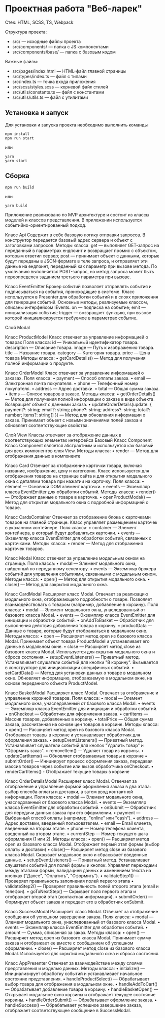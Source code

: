 # Проектная работа "Веб-ларек"

Стек: HTML, SCSS, TS, Webpack

Структура проекта:
- src/ — исходные файлы проекта
- src/components/ — папка с JS компонентами
- src/components/base/ — папка с базовым кодом

Важные файлы:
- src/pages/index.html — HTML-файл главной страницы
- src/types/index.ts — файл с типами
- src/index.ts — точка входа приложения
- src/scss/styles.scss — корневой файл стилей
- src/utils/constants.ts — файл с константами
- src/utils/utils.ts — файл с утилитами

## Установка и запуск
Для установки и запуска проекта необходимо выполнить команды

```
npm install
npm run start
```

или

```
yarn
yarn start
```
## Сборка

```
npm run build
```

или

```
yarn build
```
Приложение реализовано по MVP архитектуре и состоит из классы моделей и классов представления. В приложении используется событийно-ориентированный подход. 

Класс Api
Содержит в себе базовую логику отправки запросов. В конструктор передается базовый адрес сервера и объект с заголовками запросов.
Методы класса:
	get — выполняет GET-запрос на переданный в параметрах ендпоинт и возвращает промис с объектом, которым ответил сервер;
	post — принимает объект с данными, которые будут переданы в JSON-формате в теле запроса, и отправляет эти данные на ендпоинт, переданный как параметр при вызове метода. По умолчанию выполняется POST-запрос, но метод запроса может быть переопределен заданием третьего параметра при вызове.

Класс EventEmitter
Брокер событий позволяет отправлять события и подписываться на события, происходящие в системе. Класс используется в Presenter для обработки событий и в слоях приложения для генерации событий.
Основные методы, реализуемые классом, описаны интерфейсом IEvents.
on — подписка на событие;
	emit — инициализация события;
	trigger — возвращает функцию, при вызове которой инициализируется требуемое в параметрах событие.

Слой Modal

Класс ProductModel
Класс отвечает за управление информацией о товарах
Поля класса:
id — Уникальный идентификатор товара.
	description — Описание товара.
	image — Путь к изображению товара.
	title — Название товара.
	category — Категория товара.
	price — Цена товара
Методы класса:
•	getCardDetails() — Метод для получения полной информации о продукте.

Класс OrderModel
Класс отвечает за управление информацией о заказах.
Поля класса:
•	payment — Способ оплаты заказа.
•	email — Электронная почта покупателя.
•	phone — Телефонный номер покупателя.
•	address — Адрес доставки.
•	total — Общая сумма заказа.
•	items — Список товаров в заказе.
Методы класса:
•	getOrderDetails() — Метод для получения полной информации о заказе в виде объекта. Возвращает объект с данными заказа.
•	updateOrderDetails(update: { payment?: string; email?: string; phone?: string; address?: string; total?: number; items?: string[] }) — Метод для обновления информации о заказе. Принимает объект с новыми значениями полей заказа и обновляет соответствующие свойства.

Слой View
Классы отвечают за отображение данных в соответствующих элементах интерфейса
Базовый Класс Component
Класс Component является абстрактным и используется как базовый для всех компонентов слоя View.
Методы класса:
•	render — Метод для отображения данных в компоненте

Класс Card
Отвечает за отображение карточки товара, включая название, изображение, цену и категорию. Класс используется для отображения товаров на странице сайта и для открытия модального окна с деталями товара при нажатии на карточку.
Поля класса:
•	element — Основной DOM элемент карточки.
•	events — Экземпляр класса EventEmitter для обработки событий.
Методы класса:
•	render() — Отображает данные о товаре в карточке.
•	openProductModal() — Метод для открытия модального окна с подробной информацией о товаре.

Класс CardsContainer
Отвечает за отображение блока с карточками товаров на главной странице. Класс управляет размещением карточек в указанном контейнере.
Поля класса:
•	container — Элемент контейнера, в который будут добавляться карточки.
•	events — Экземпляр класса EventEmitter для обработки событий, связанных с карточками.
Методы класса:
•	render — Метод для отображения карточек товаров. 

Класс Modal
Класс отвечает за управление модальным окном на странице.
Поля класса:
•	modal — Элемент модального окна, найденный по переданному селектору.
•	events — Экземпляр брокера событий для управления событиями, связанными с модальным окном.
Методы класса:
•	open() — Метод для открытия модального окна. 
•	close() — Метод для закрытия модального окна. 

Класс CardModal
Расширяет класс Modal. Отвечает за реализацию модального окна, отображающего подробности о товаре. Позволяет взаимодействовать с товаром (например, добавление в корзину).
Поля класса:
•	modal — Элемент модального окна, унаследованный от базового класса Modal.
•	events — Экземпляр класса EventEmitter для инициации и обработки событий.
•	onAddToBasket — Обработчик для выполнения действия добавления товара в корзину.
•	productData — Данные о товаре, которые будут отображаться в модальном окне.
Методы класса:
•	open — Расширяет метод open из базового класса Modal. Принимает объект товара ProductModel и устанавливает его данные в модальном окне.
•	close — Расширяет метод close из базового класса Modal. Используется для скрытия модального окна и сброса состояния.
•	setupEventListeners() — Приватный метод. Устанавливает слушатели событий для кнопки "В корзину". Вызывается в конструкторе для инициализации специфичных событий.
•	setCardData() — Метод для установки данных о товаре в модальном окне. Обновляет информацию, отображаемую в модальном окне, на основе переданного объекта ProductModel.

Класс BasketModal
Расширяет класс Modal. Отвечает за отображение и управление корзиной товаров. 
Поля класса:
•	modal — Элемент модального окна, унаследованный от базового класса Modal.
•	events — Экземпляр класса EventEmitter для инициации и обработки событий.
•	onCheckout — Обработчик для оформления заказа.
•	cartItems — Массив товаров, добавленных в корзину.
•	totalPrice — Общая сумма заказа, рассчитанная на основе цен товаров в корзине.
Методы класса:
•	open() — Расширяет метод open из базового класса Modal. Отображает товары в корзине и устанавливает обработчик для оформления заказа. 
•	setupEventListeners() — Приватный метод. Устанавливает слушатели событий для кнопок "Удалить товар" и "Оформить заказ".
•	removeItem() — Удаляет товар из корзины.
•	updateCartItems() — Обновляет отображаемые товары в корзине 
•	submitOrder() — Инициирует процесс оформления заказа, передавая массив товаров через событие или вызов обработчика onCheckout.
•	renderCartItems() - Отображает текущие товары в корзине

Класс OrderDetailsModal
Расширяет класс Modal. Отвечает за отображение и управление формой оформления заказа в два этапа: выбор способа оплаты и доставки, а затем ввод контактной информации.
Поля класса:
•	modal — Элемент модального окна, унаследованный от базового класса Modal.
•	events — Экземпляр класса EventEmitter для обработки событий.
•	onSubmit — Обработчик для передачи данных заказа при его оформлении.
•	payment — Выбранный способ оплаты (например, "online" или "cash").
•	address — Адрес доставки, введенный пользователем.
•	email — Email клиента, введенный на втором этапе.
•	phone — Номер телефона клиента, введенный на втором этапе.
•	currentStep — Номер текущего шага оформления (1 или 2).
Методы класса:
•	open() — Расширяет метод open из базового класса Modal. Отображает первый этап формы (выбор оплаты и доставки)
•	close()— Расширяет метод close из базового класса Modal. Скрывает модальное окно и сбрасывает введенные данные.
•	setupEventListeners() — Приватный метод. Устанавливает слушатели событий для полей формы и кнопок. Управляет переходами между этапами формы, валидацией данных и изменением текста на кнопках ("Далее", "Оплатить", "Оформить").
•	validateStep1() — Проверяет правильность заполнения полей первого этапа 
•	validateStep2() — Проверяет правильность полей второго этапа (email и телефон). 
•	goToNextStep() — Скрывает поля первого этапа и отображает второй этап (контактная информация).
•	submitOrder() — Формирует объект заказа и передает его в обработчик onSubmit. 

Класс SuccessModal
Расширяет класс Modal. Отвечает за отображение сообщения об успешном завершении заказа.
Поля класса:
•	modal — Элемент модального окна, унаследованный от базового класса Modal.
•	events — Экземпляр класса EventEmitter для обработки событий.
•	amount — Сумма, списанная за заказ.
Методы класса:
•	open() — Расширяет метод open из базового класса Modal. Принимает сумму заказа и отображает ее вместе с сообщением об успешном оформлении.
•	close() — Расширяет метод close из базового класса Modal. Используется для скрытия модального окна и сброса состояния.


Класс AppPresenter
Отвечает за взаимодействие между слоями представления и моделью данных. 
Методы класса:
•	initialize() — Инициализирует обработку событий и устанавливает начальное состояние представления.
•	handleProductSelect() — Обрабатывает выбор товара для отображения в модальном окне. 
•	handleAddToCart()— Обрабатывает добавление товара в корзину. 
•	handleBasketOpen() — Открывает модальное окно корзины и отображает текущее состояние корзины.
•	handleOrderSubmit() — Обрабатывает оформление заказа.
•	handleSuccess() — Обрабатывает успешное завершение заказа, отображает соответствующее сообщение в SuccessModal.